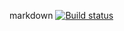markdown [![Build status](https://ci.appveyor.com/api/projects/status/2idr3tcp3swwmr69?svg=true)](https://ci.appveyor.com/project/AleksandrQAspb/api-ci-test)